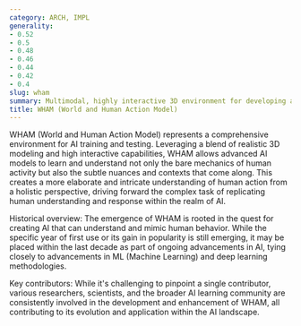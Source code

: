 ```yaml
---
category: ARCH, IMPL
generality:
- 0.52
- 0.5
- 0.48
- 0.46
- 0.44
- 0.42
- 0.4
slug: wham
summary: Multimodal, highly interactive 3D environment for developing and testing AI models.
title: WHAM (World and Human Action Model)
---
```


WHAM (World and Human Action Model) represents a comprehensive environment for AI training and testing. Leveraging a blend of realistic 3D modeling and high interactive capabilities, WHAM allows advanced AI models to learn and understand not only the bare mechanics of human activity but also the subtle nuances and contexts that come along. This creates a more elaborate and intricate understanding of human action from a holistic perspective, driving forward the complex task of replicating human understanding and response within the realm of AI.

Historical overview: The emergence of WHAM is rooted in the quest for creating AI that can understand and mimic human behavior. While the specific year of first use or its gain in popularity is still emerging, it may be placed within the last decade as part of ongoing advancements in AI, tying closely to advancements in ML (Machine Learning) and deep learning methodologies.

Key contributors: While it's challenging to pinpoint a single contributor, various researchers, scientists, and the broader AI learning community are consistently involved in the development and enhancement of WHAM, all contributing to its evolution and application within the AI landscape.